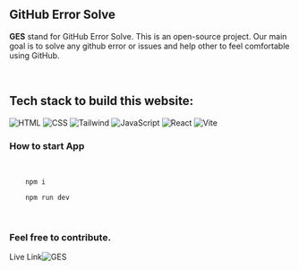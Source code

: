 <div align='left'>
  
## GitHub Error Solve

**GES** stand for GitHub Error Solve. This is an open-source project.  Our main goal is to solve any github error or issues and help other to feel comfortable using GitHub. 

<br>

## Tech stack to build this website: <br>
![HTML](https://img.shields.io/badge/html-F16529?style=for-the-badge&logo=html5&logoColor=white)
![CSS](https://img.shields.io/badge/css-254BDD?style=for-the-badge&logo=css3&logoColor=white)
![Tailwind](https://img.shields.io/badge/tailwindcss-C66394?style=for-the-badge&logo=tailwindcss&logoColor=white)
![JavaScript](https://img.shields.io/badge/javascript-EFD81C?style=for-the-badge&logo=javascript&logoColor=white)
![React](https://img.shields.io/badge/react-blue?style=for-the-badge&logo=react&logoColor=navyblue)
![Vite](https://img.shields.io/badge/vite-5BB4FF?style=for-the-badge&logo=vite&logoColor=FFC018)


### How to start App

<br>

```console
    npm i
```

```console
    npm run dev
```

<br>

### Feel free to contribute. 
Live Link![GES](https://github-error-solve.vercel.app)
</div
